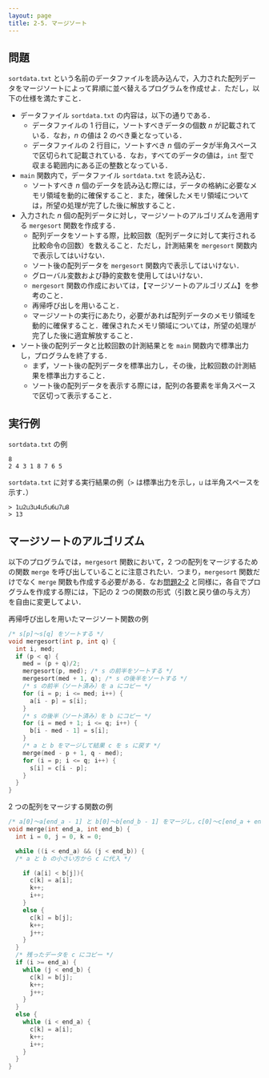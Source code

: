 ```yaml
---
layout: page
title: 2-5. マージソート
---
```


## 問題
`sortdata.txt` という名前のデータファイルを読み込んで，入力された配列データをマージソートによって昇順に並べ替えるプログラムを作成せよ．ただし，以下の仕様を満たすこと．

- データファイル `sortdata.txt` の内容は，以下の通りである．
  - データファイルの 1 行目に，ソートすべきデータの個数 $n$ が記載されている．なお，$n$ の値は 2 のべき乗となっている．
  - データファイルの 2 行目に，ソートすべき $n$ 個のデータが半角スペースで区切られて記載されている．なお，すべてのデータの値は，`int` 型で収まる範囲内にある正の整数となっている．
- `main` 関数内で，データファイル `sortdata.txt` を読み込む．
  - ソートすべき $n$ 個のデータを読み込む際には，データの格納に必要なメモリ領域を動的に確保すること．また，確保したメモリ領域については，所望の処理が完了した後に解放すること．
- 入力された $n$ 個の配列データに対し，マージソートのアルゴリズムを適用する `mergesort` 関数を作成する．
  - 配列データをソートする際，比較回数（配列データに対して実行される比較命令の回数）を数えること．ただし，計測結果を `mergesort` 関数内で表示してはいけない．
  - ソート後の配列データを `mergesort` 関数内で表示してはいけない．
  - グローバル変数および静的変数を使用してはいけない．
  - `mergesort` 関数の作成においては，【マージソートのアルゴリズム】を参考のこと．
  - 再帰呼び出しを用いること．
  - マージソートの実行にあたり，必要があれば配列データのメモリ領域を動的に確保すること．確保されたメモリ領域については，所望の処理が完了した後に適宜解放すること．
- ソート後の配列データと比較回数の計測結果とを `main` 関数内で標準出力し，プログラムを終了する．
  - まず，ソート後の配列データを標準出力し，その後，比較回数の計測結果を標準出力すること．
  - ソート後の配列データを表示する際には，配列の各要素を半角スペースで区切って表示すること．

## 実行例
`sortdata.txt` の例

```
8
2 4 3 1 8 7 6 5
```

`sortdata.txt` に対する実行結果の例（`>` は標準出力を示し，`⊔` は半角スペースを示す．）

```
> 1⊔2⊔3⊔4⊔5⊔6⊔7⊔8
> 13
```

## マージソートのアルゴリズム
以下のプログラムでは，`mergesort` 関数において，2 つの配列をマージするための関数 `merge` を呼び出していることに注意されたい．つまり，`mergesort` 関数だけでなく `merge` 関数も作成する必要がある．なお[問題2-2](p22.html "問題2-2") と同様に，各自でプログラムを作成する際には，下記の 2 つの関数の形式（引数と戻り値の与え方）を自由に変更してよい．

再帰呼び出しを用いたマージソート関数の例

```c
/* s[p]～s[q] をソートする */
void mergesort(int p, int q) {
  int i, med;
  if (p < q) {
    med = (p + q)/2;
    mergesort(p, med); /* s の前半をソートする */
    mergesort(med + 1, q); /* s の後半をソートする */
    /* s の前半（ソート済み）を a にコピー */
    for (i = p; i <= med; i++) {
      a[i - p] = s[i];
    }
    /* s の後半（ソート済み）を b にコピー */
    for (i = med + 1; i <= q; i++) {
      b[i - med - 1] = s[i];
    }
    /* a と b をマージして結果 c を s に戻す */
    merge(med - p + 1, q - med);
    for (i = p; i <= q; i++) {
      s[i] = c[i - p];
    }
  }
}
```

2 つの配列をマージする関数の例

```c
/* a[0]～a[end_a - 1] と b[0]～b[end_b - 1] をマージし，c[0]～c[end_a + end_b - 1] にする */
void merge(int end_a, int end_b) {
  int i = 0, j = 0, k = 0;

  while ((i < end_a) && (j < end_b)) {
  /* a と b の小さい方から c に代入 */

    if (a[i] < b[j]){
      c[k] = a[i];
      k++;
      i++;
    }
    else {
      c[k] = b[j];
      k++;
      j++;
    }
  }
  /* 残ったデータを c にコピー */
  if (i >= end_a) {
    while (j < end_b) {
      c[k] = b[j];
      k++;
      j++;
    }
  }
  else {
    while (i < end_a) {
      c[k] = a[i];
      k++;
      i++;
    }
  }
}
```
